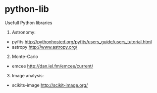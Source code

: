 # python-lib
Usefull Python libraries

1. Astronomy:
- pyfits http://pythonhosted.org/pyfits/users_guide/users_tutorial.html
- astropy http://www.astropy.org/
2. Monte-Carlo 
- emcee http://dan.iel.fm/emcee/current/
3. Image analysis:
- scikits-image http://scikit-image.org/
